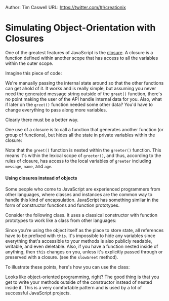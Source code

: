 Author: Tim Caswell
URL: https://twitter.com/#!/creationix

#  Simulating Object-Orientation with Closures

One of the greatest features of JavaScript is the [closure](http://en.wikipedia.org/wiki/Closure_(computer_science)). A closure is a function defined within another scope that has access to all the variables within the outer scope.

Imagine this piece of code:

<script src='http://snippets.nodemanual.org/github.com/mattpardee/nodemanual.org-examples/nodejs_dev_guide/closures/greet_plain.js?linestart=3&lineend=0&showlines=false' defer='defer'></script>

We're manually passing the internal state around so that the other functions can get ahold of it. It works and is really simple, but assuming you never need the generated message string outside of the `greet()` function, there's no point making the user of the API handle internal data for you. Also, what if later on the `greet()` function needed some other data? You'd have to change everything to pass along more variables.

Clearly there must be a better way.

One use of  a closure is to call a function that generates another function (or group of functions), but hides all the state in private variables within the closure:

<script src='http://snippets.nodemanual.org/github.com/mattpardee/nodemanual.org-examples/nodejs_dev_guide/closures/greeter.js?linestart=3&lineend=0&showlines=false' defer='defer'></script>

Note that the `greet()` function is nested within the `greeter()` function. This means it's within the lexical scope of `greeter()`, and thus, according to the rules of closure, has access to the local variables of `greeter` including `message`, `name`, and `age`.

#### Using closures instead of objects

Some people who come to JavaScript are experienced programmers from other languages, where classes and instances are the common way to handle this kind of encapsulation. JavaScript has something similar in the form of constructor functions and function prototypes.

Consider the following class. It uses a classical constructor with function prototypes to work like a class from other languages:

<script src='http://snippets.nodemanual.org/github.com/mattpardee/nodemanual.org-examples/nodejs_dev_guide/closures/personclass.js?linestart=3&lineend=0&showlines=false' defer='defer'></script>

Since you're using the object itself as the place to store state, all references have to be prefixed with `this`.  It's impossible to hide any variables since everything that's accessible to your methods is also publicly readable, writable, and even deletable. Also, if you have a function nested inside of anything, then `this` changes on you, unless it's explicitly passed through or preserved with a closure. (see the `slowGreet` method).

To illustrate these points, here's how you can use the class:

<script src='http://snippets.nodemanual.org/github.com/mattpardee/nodemanual.org-examples/nodejs_dev_guide/closures/useclass.js?linestart=3&lineend=0&showlines=false' defer='defer'></script>

Looks like object-oriented programming, right? The good thing is that you get to write your methods outside of the constructor instead of nested inside it.  This is a very comfortable pattern and is used by a lot of successful JavaScript projects.